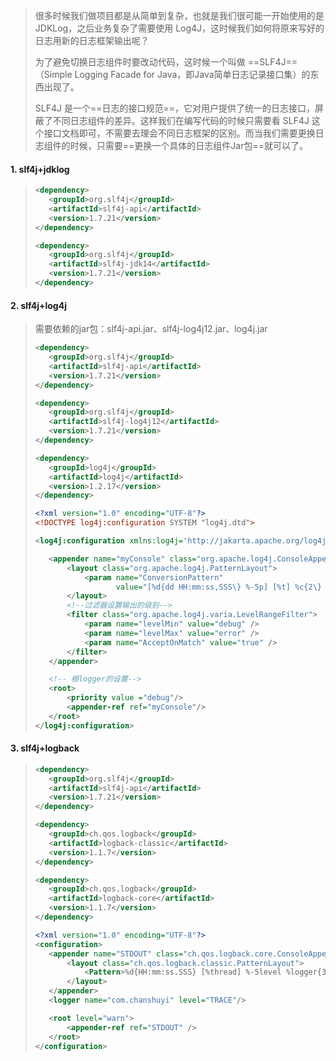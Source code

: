 >很多时候我们做项目都是从简单到复杂，也就是我们很可能一开始使用的是 JDKLog，之后业务复杂了需要使用 Log4J，这时候我们如何将原来写好的日志用新的日志框架输出呢？
>
>为了避免切换日志组件时要改动代码，这时候一个叫做 ==SLF4J==（Simple Logging Facade for Java，即Java简单日志记录接口集）的东西出现了。
>
>SLF4J 是一个==日志的接口规范==，它对用户提供了统一的日志接口，屏蔽了不同日志组件的差异。这样我们在编写代码的时候只需要看 SLF4J 这个接口文档即可，不需要去理会不同日志框架的区别。而当我们需要更换日志组件的时候，只需要==更换一个具体的日志组件Jar包==就可以了。

#### 1. slf4j+jdklog

>```xml
><dependency>
>    <groupId>org.slf4j</groupId>
>    <artifactId>slf4j-api</artifactId>
>    <version>1.7.21</version>
></dependency>
>
><dependency>
>    <groupId>org.slf4j</groupId>
>    <artifactId>slf4j-jdk14</artifactId>
>    <version>1.7.21</version>
></dependency>
>```
>
>

#### 2. slf4j+log4j

>需要依赖的jar包：slf4j-api.jar、slf4j-log4j12.jar、log4j.jar
>
>```xml
><dependency>
>    <groupId>org.slf4j</groupId>
>    <artifactId>slf4j-api</artifactId>
>    <version>1.7.21</version>
></dependency>
>
><dependency>
>    <groupId>org.slf4j</groupId>
>    <artifactId>slf4j-log4j12</artifactId>
>    <version>1.7.21</version>
></dependency>
>
><dependency>
>    <groupId>log4j</groupId>
>    <artifactId>log4j</artifactId>
>    <version>1.2.17</version>
></dependency>
>```
>
>```xml
><?xml version="1.0" encoding="UTF-8"?>
><!DOCTYPE log4j:configuration SYSTEM "log4j.dtd">
>
><log4j:configuration xmlns:log4j='http://jakarta.apache.org/log4j/' >
>
>    <appender name="myConsole" class="org.apache.log4j.ConsoleAppender">
>        <layout class="org.apache.log4j.PatternLayout">
>            <param name="ConversionPattern"
>                   value="[%d{dd HH:mm:ss,SSS\} %-5p] [%t] %c{2\} - %m%n" />
>        </layout>
>        <!--过滤器设置输出的级别-->
>        <filter class="org.apache.log4j.varia.LevelRangeFilter">
>            <param name="levelMin" value="debug" />
>            <param name="levelMax" value="error" />
>            <param name="AcceptOnMatch" value="true" />
>        </filter>
>    </appender>
>
>    <!-- 根logger的设置-->
>    <root>
>        <priority value ="debug"/>
>        <appender-ref ref="myConsole"/>
>    </root>
></log4j:configuration>
>```
>
>

#### 3. slf4j+logback

>```xml
><dependency>
>    <groupId>org.slf4j</groupId>
>    <artifactId>slf4j-api</artifactId>
>    <version>1.7.21</version>
></dependency>
>
><dependency>
>    <groupId>ch.qos.logback</groupId>
>    <artifactId>logback-classic</artifactId>
>    <version>1.1.7</version>
></dependency>
>
><dependency>
>    <groupId>ch.qos.logback</groupId>
>    <artifactId>logback-core</artifactId>
>    <version>1.1.7</version>
></dependency>
>```
>
>```xml
><?xml version="1.0" encoding="UTF-8"?>
><configuration>
>    <appender name="STDOUT" class="ch.qos.logback.core.ConsoleAppender">
>        <layout class="ch.qos.logback.classic.PatternLayout">
>            <Pattern>%d{HH:mm:ss.SSS} [%thread] %-5level %logger{36} - %msg%n</Pattern>
>        </layout>
>    </appender>
>    <logger name="com.chanshuyi" level="TRACE"/>
>
>    <root level="warn">
>        <appender-ref ref="STDOUT" />
>    </root>
></configuration>
>```
>
>


